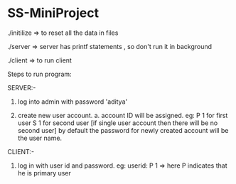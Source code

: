 # SS-MiniProject

./initilize => to reset all the data in files

./server => server has printf statements , so don't run it in background

./client => to run client

Steps to run program:

SERVER:-
1. log into admin with password  'aditya'

2. create new user account. 
  a. account ID will be assigned.
    eg: P 1 for first user 
        S 1 for second user [if single user account then there will be no second user]
        by default the password for newly created account will be the user name.
 
CLIENT:-

1. log in with user id and password.
  eg:  userid: P 1 => here P indicates that he is primary user 


  
 

